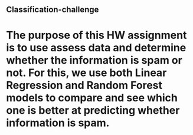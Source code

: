 ## Classification-challenge
# The purpose of this HW assignment is to use assess data and determine whether the information is spam or not. For this, we use both Linear Regression and Random Forest models to compare and see which one is better at predicting whether information is spam.
